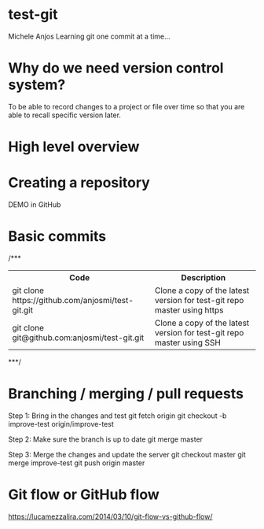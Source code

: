 # test-git

Michele	Anjos
Learning git one commit at a time...

# Why do we need version control system?
To be able to record changes to a project or file over time so that you are able to recall specific version later.

# High level overview


# Creating a repository
DEMO in GitHub

# Basic commits
/***
<table class="tg">
  <tr>
    <th class="tg-yw4l"><b>Code</b></th>
    <th class="tg-yw4l"><b>Description</b></th>
  </tr>
  <tr>
    <td class="tg-yw4l">git clone https://github.com/anjosmi/test-git.git</td>
    <td class="tg-yw4l">Clone a copy of the latest version for test-git repo master using https</td>
  </tr>
  <tr>
    <td class="tg-yw4l">git clone git@github.com:anjosmi/test-git.git</td>
    <td class="tg-yw4l">Clone a copy of the latest version for test-git repo master using SSH</td>
  </tr>
</table>
***/

# Branching / merging / pull requests

Step 1: Bring in the changes and test
git fetch origin
git checkout -b improve-test origin/improve-test

Step 2: Make sure the branch is up to date
git merge master

Step 3: Merge the changes and update the server
git checkout master
git merge improve-test
git push origin master


# Git flow or GitHub flow

https://lucamezzalira.com/2014/03/10/git-flow-vs-github-flow/


